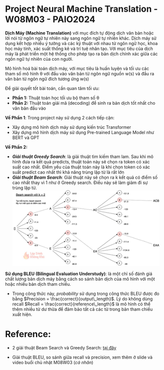# Project Neural Machine Translation - W08M03 - PAIO2024

**Dịch Máy (Machine Translation)** với mục đích tự động dịch văn bản hoặc lời nói từ ngôn ngữ tự nhiên này sang ngôn ngữ tự nhiên khác. Dịch máy sử dụng kết hợp nhiều ý tưởng và các kỹ thuật với nhau từ ngôn ngữ học, khoa học máy tính, xác suất thống kê và trí tuệ nhân tạo. Với mục tiêu của
dịch máy là phát triển một hệ thống cho phép tạo ra bản dịch chính xác giữa các ngôn ngữ tự nhiên của con người.

Mô hình hoá bài toán dịch máy, với mục tiêu là huấn luyện và tối ưu các tham số mô hình θ với đầu vào văn bản từ ngôn ngữ nguồn w(s) và đầu ra văn bản từ ngôn ngữ đích tương ứng w(s)

Để giải quyết tốt bài toán, cần quan tâm tối ưu: 
- **Phần 1:** Thuật toán học tối ưu bộ tham số θ
- **Phần 2:** Thuật toán giải mã (decoding) để sinh ra bản dịch tốt nhất cho văn bản đầu vào

**Về Phần 1**: Trong project này sử dụng 2 cách tiếp cận: 
- Xây dựng mô hình dịch máy sử dụng kiến trúc Transformer
- Xây dựng mô hình dịch máy sử dụng Pre-trained Language Model như BERT và GPT

**Về Phần 2:**
- ***Giải thuật Greedy Search***: 
là giải thuật tìm kiếm tham lam. Sau khi mô hình đưa ra kết quả predicts, thuật toán này sẽ chọn ra token có xác suất cao nhất. 
Điểm yếu của thuật toán này là khi chọn token có xác suất predict cao nhất thì khả năng trùng lặp từ là rất lớn
- ***Giải thuật Beam Search***: 
Giải thuật này sẽ chọn ra k kết quả có điểm số cao nhất thay vì 1 như ở Greedy search. Điều này sẽ làm giảm đi sự trùng lặp từ.
![Beam Search Algorithm](/image_readme/mo-phong-thuat-toan-beam-search.jpg 'https://nguyenvanhieu.vn/thuat-toan-beam-search/')

**Sử dụng BLEU (Bilingual Evaluation Understudy)**: là một chỉ số đánh giá chất lượng bản dịch máy bằng cách so sánh bản dịch của mô hình với một hoặc nhiều bản dịch tham chiếu.
- Trong công thức này, *probability* sử dụng trong công thức BLEU được đo bằng $Precision = \frac{correct}{output\_length}$. Lý do không dùng recall $Recall = \frac{correct}{reference\_length}$ là mô hình có thể thêm nhiều từ dư thừa để đảm bảo tất cả các từ trong bản tham chiếu xuất hiện.

# Reference: 
- 2 giải thuật Beam Search và Greedy Search: [tại đây](https://nguyenvanhieu.vn/thuat-toan-beam-search/)

- Giải thuật BLEU, so sánh giữa recall và precision, xem thêm ở slide và video buổi chủ nhật M08W03 (*cá nhân*)